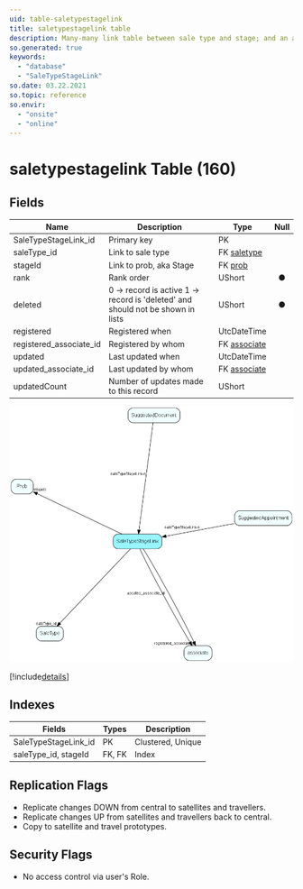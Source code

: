 ```yaml
---
uid: table-saletypestagelink
title: saletypestagelink table
description: Many-many link table between sale type and stage; and an anchor point for guide items
so.generated: true
keywords:
  - "database"
  - "SaleTypeStageLink"
so.date: 03.22.2021
so.topic: reference
so.envir:
  - "onsite"
  - "online"
---
```


# saletypestagelink Table (160)

## Fields

| Name | Description | Type | Null |
|------|-------------|------|:----:|
|SaleTypeStageLink\_id|Primary key|PK| |
|saleType\_id|Link to sale type|FK [saletype](saletype.md)| |
|stageId|Link to prob, aka Stage|FK [prob](prob.md)| |
|rank|Rank order |UShort|&#x25CF;|
|deleted|0 -&gt; record is active 1 -&gt; record is &apos;deleted&apos; and should not be shown in lists|UShort|&#x25CF;|
|registered|Registered when|UtcDateTime| |
|registered\_associate\_id|Registered by whom|FK [associate](associate.md)| |
|updated|Last updated when|UtcDateTime| |
|updated\_associate\_id|Last updated by whom|FK [associate](associate.md)| |
|updatedCount|Number of updates made to this record|UShort| |


![SaleTypeStageLink table relationship diagram](./media/SaleTypeStageLink.png)

[!include[details](./includes/SaleTypeStageLink.md)]

## Indexes

| Fields | Types | Description |
|--------|-------|-------------|
|SaleTypeStageLink\_id |PK |Clustered, Unique |
|saleType\_id, stageId |FK, FK |Index |

## Replication Flags

* Replicate changes DOWN from central to satellites and travellers.
* Replicate changes UP from satellites and travellers back to central.
* Copy to satellite and travel prototypes.

## Security Flags

* No access control via user's Role.

